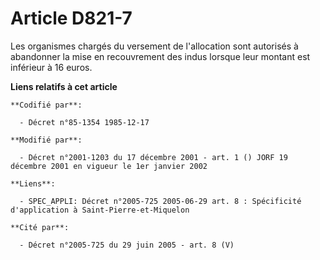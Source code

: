 # Article D821-7

Les organismes chargés du versement de l'allocation sont autorisés à abandonner la mise en recouvrement des indus lorsque
leur montant est inférieur à 16 euros.

**Liens relatifs à cet article**

	**Codifié par**:

	  - Décret n°85-1354 1985-12-17

	**Modifié par**:

	  - Décret n°2001-1203 du 17 décembre 2001 - art. 1 () JORF 19 décembre 2001 en vigueur le 1er janvier 2002

	**Liens**:

	  - SPEC_APPLI: Décret n°2005-725 2005-06-29 art. 8 : Spécificité d'application à Saint-Pierre-et-Miquelon

	**Cité par**:

	  - Décret n°2005-725 du 29 juin 2005 - art. 8 (V)
